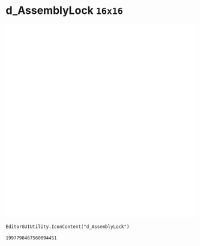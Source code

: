 # d_AssemblyLock `16x16`
<img src="/img/d_AssemblyLock.png" width=512 height=512>

``` CSharp
EditorGUIUtility.IconContent("d_AssemblyLock")
```
```
1997798467560094451
```
